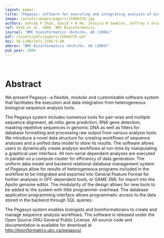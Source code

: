 ```yaml
---
layout: paper
title: "Pegasys: software for executing and integrating analyses of biological sequences."
image: /assets/images/papers/15096276.jpg
authors: Sohrab P Shah, David Y M He, Jessica N Sawkins, Jeffrey C Druce, Gerald Quon, Drew Lett, Grace X Y Zheng, Tao Xu, B F Francis Ouellette
ref: Shah et al. 2004. BMC Bioinformatics.
journal: "BMC bioinformatics <b>5</b>, 40 (2004)"
pdf: /assets/pdfs/papers/15096276.pdf
doi: 10.1186/1471-2105-5-40
abbrev: "BMC Bioinformatics <b>5</b>, 40 (2004)"
pub_year: 2004
---
```


<br />
<div data-badge-popover="right" data-badge-type="donut" data-pmid="15096276" data-hide-no-mentions="true" class="altmetric-embed"></div>

# Abstract

We present Pegasys--a flexible, modular and customizable software system that facilitates the execution and data integration from heterogeneous biological sequence analysis tools.

The Pegasys system includes numerous tools for pair-wise and multiple sequence alignment, ab initio gene prediction, RNA gene detection, masking repetitive sequences in genomic DNA as well as filters for database formatting and processing raw output from various analysis tools. We introduce a novel data structure for creating workflows of sequence analyses and a unified data model to store its results. The software allows users to dynamically create analysis workflows at run-time by manipulating a graphical user interface. All non-serial dependent analyses are executed in parallel on a compute cluster for efficiency of data generation. The uniform data model and backend relational database management system of Pegasys allow for results of heterogeneous programs included in the workflow to be integrated and exported into General Feature Format for further analyses in GFF-dependent tools, or GAME XML for import into the Apollo genome editor. The modularity of the design allows for new tools to be added to the system with little programmer overhead. The database application programming interface allows programmatic access to the data stored in the backend through SQL queries.

The Pegasys system enables biologists and bioinformaticians to create and manage sequence analysis workflows. The software is released under the Open Source GNU General Public License. All source code and documentation is available for download at http://bioinformatics.ubc.ca/pegasys/.

